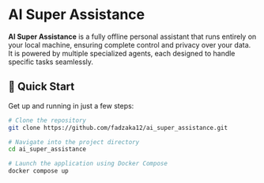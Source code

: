 # AI Super Assistance

**AI Super Assistance** is a fully offline personal assistant that runs entirely on your local machine, ensuring complete control and privacy over your data.  
It is powered by multiple specialized agents, each designed to handle specific tasks seamlessly.

## 🚀 Quick Start

Get up and running in just a few steps:

```bash
# Clone the repository
git clone https://github.com/fadzaka12/ai_super_assistance.git

# Navigate into the project directory
cd ai_super_assistance

# Launch the application using Docker Compose
docker compose up
```